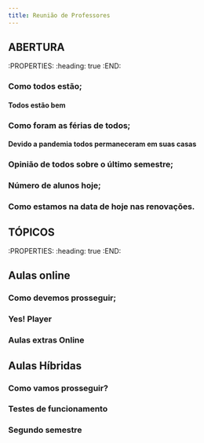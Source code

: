 ```yaml
---
title: Reunião de Professores
---
```


## **ABERTURA**
:PROPERTIES:
:heading: true
:END:
### Como todos estão;
#### **Todos estão bem**
### Como foram as férias de todos;
#### **Devido a pandemia todos permaneceram em suas casas**
### Opinião de todos sobre o último semestre;
### Número de alunos hoje;
### Como estamos na data de hoje nas renovações.
## **TÓPICOS**
:PROPERTIES:
:heading: true
:END:
## **Aulas online**
### Como devemos prosseguir;
### Yes! Player
### Aulas extras Online
## **Aulas Híbridas**
### Como vamos prosseguir?
### Testes de funcionamento
### Segundo semestre
